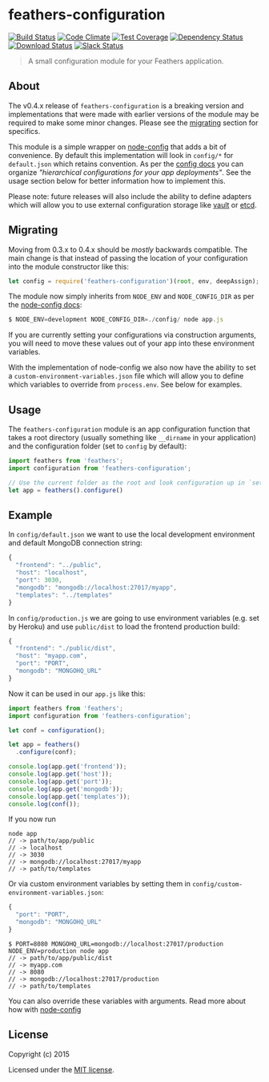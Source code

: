 # feathers-configuration

[![Build Status](https://travis-ci.org/feathersjs/feathers-configuration.png?branch=master)](https://travis-ci.org/feathersjs/feathers-configuration)
[![Code Climate](https://codeclimate.com/github/feathersjs/feathers-configuration.png)](https://codeclimate.com/github/feathersjs/feathers-configuration)
[![Test Coverage](https://codeclimate.com/github/feathersjs/feathers-configuration/badges/coverage.svg)](https://codeclimate.com/github/feathersjs/feathers-configuration/coverage)
[![Dependency Status](https://img.shields.io/david/feathersjs/feathers-configuration.svg?style=flat-square)](https://david-dm.org/feathersjs/feathers-configuration)
[![Download Status](https://img.shields.io/npm/dm/feathers-configuration.svg?style=flat-square)](https://www.npmjs.com/package/feathers-configuration)
[![Slack Status](http://slack.feathersjs.com/badge.svg)](http://slack.feathersjs.com)

> A small configuration module for your Feathers application.

## About

The v0.4.x release of `feathers-configuration` is a breaking version and implementations that were made with earlier versions of the module may be required to make some minor changes. Please see the [migrating](#migrating) section for specifics.

This module is a simple wrapper on [node-config](https://github.com/lorenwest/node-config) that adds a bit of convenience. By default this implementation will look in `config/*` for `default.json` which retains convention. As per the [config docs](https://github.com/lorenwest/node-config/wiki/Configuration-Files) you can organize *"hierarchical configurations for your app deployments"*. See the usage section below for better information how to implement this.

Please note: future releases will also include the ability to define adapters which will allow you to use external configuration storage like [vault](https://www.vaultproject.io/) or [etcd](https://github.com/coreos/etcd).

## Migrating

Moving from 0.3.x to 0.4.x should be *mostly* backwards compatible. The main change is that instead of passing the location of your configuration into the module constructor like this: 

```js
let config = require('feathers-configuration')(root, env, deepAssign);
```

The module now simply inherits from `NODE_ENV` and `NODE_CONFIG_DIR` as per the [node-config docs](https://github.com/lorenwest/node-config/wiki/Configuration-Files):

```js
$ NODE_ENV=development NODE_CONFIG_DIR=./config/ node app.js 
```

If you are currently setting your configurations via construction arguments, you will need to move these values out of your app into these environment variables.

With the implementation of node-config we also now have the ability to set a `custom-environment-variables.json` file which will allow you to define which variables to override from `process.env`. See below for examples.

## Usage

The `feathers-configuration` module is an app configuration function that takes a root directory (usually something like `__dirname` in your application) and the configuration folder (set to `config` by default):

```js
import feathers from 'feathers';
import configuration from 'feathers-configuration';

// Use the current folder as the root and look configuration up in `settings`
let app = feathers().configure()
```

## Example

In `config/default.json` we want to use the local development environment and default MongoDB connection string:

```js
{
  "frontend": "../public",
  "host": "localhost",
  "port": 3030,
  "mongodb": "mongodb://localhost:27017/myapp",
  "templates": "../templates"
}
```

In `config/production.js` we are going to use environment variables (e.g. set by Heroku) and use `public/dist` to load the frontend production build:

```js
{
  "frontend": "./public/dist",
  "host": "myapp.com",
  "port": "PORT",
  "mongodb": "MONGOHQ_URL"
}
```

Now it can be used in our `app.js` like this:

```js
import feathers from 'feathers';
import configuration from 'feathers-configuration';

let conf = configuration();

let app = feathers()
  .configure(conf);

console.log(app.get('frontend'));
console.log(app.get('host'));
console.log(app.get('port'));
console.log(app.get('mongodb'));
console.log(app.get('templates'));
console.log(conf());

```

If you now run

```
node app
// -> path/to/app/public
// -> localhost
// -> 3030
// -> mongodb://localhost:27017/myapp
// -> path/to/templates
```

Or via custom environment variables by setting them in `config/custom-environment-variables.json`:

```js
{
  "port": "PORT",
  "mongodb": "MONGOHQ_URL"
}
```

```
$ PORT=8080 MONGOHQ_URL=mongodb://localhost:27017/production NODE_ENV=production node app
// -> path/to/app/public/dist
// -> myapp.com
// -> 8080
// -> mongodb://localhost:27017/production
// -> path/to/templates
```

You can also override these variables with arguments. Read more about how with [node-config](https://github.com/lorenwest/node-config)

## License

Copyright (c) 2015

Licensed under the [MIT license](LICENSE).
